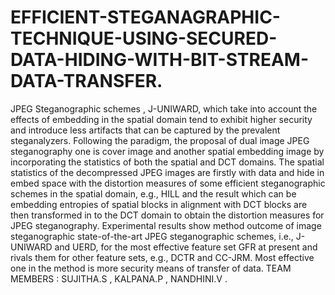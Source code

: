 # EFFICIENT-STEGANAGRAPHIC-TECHNIQUE-USING-SECURED-DATA-HIDING-WITH-BIT-STREAM-DATA-TRANSFER.
JPEG Steganographic schemes ,  J-UNIWARD, which take into account the effects of embedding in the spatial domain tend to exhibit higher security and introduce less artifacts that can be captured by the prevalent steganalyzers. Following the paradigm,   the proposal of dual image JPEG steganography  one is cover image and another spatial embedding image by incorporating the statistics of both the spatial and DCT domains. The spatial statistics of the decompressed JPEG images are firstly with data and hide in embed space with the distortion measures of some efficient steganographic schemes in the spatial domain, e.g.,  HILL and the result which can be  embedding entropies of  spatial blocks  in alignment with DCT blocks are then transformed  in to the DCT domain to obtain the distortion measures for JPEG  steganography. Experimental results show  method outcome of  image steganographic  state-of-the-art JPEG steganographic schemes, i.e., J-UNIWARD and UERD, for the most effective feature set GFR at present and rivals them for other feature sets, e.g., DCTR and CC-JRM. Most effective one in the method is more security means of transfer of data.
TEAM MEMBERS : SUJITHA.S , KALPANA.P , NANDHINI.V .
